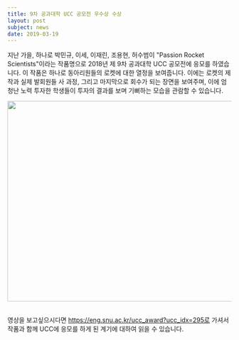 ```yaml
---
title: 9차 공과대학 UCC 공모전 우수상 수상
layout: post
subject: news
date: 2019-03-19
---
```

지난 가을, 하나로 박민규, 이세, 이재린, 조용현, 허수범이  "Passion Rocket Scientists"이라는 작품명으로 2018년 제 9차 공과대학 UCC 공모전에 응모를 하였습니다. 이 작품은 하나로 동아리원들의 로켓에 대한 열정을 보여줍니다. 이에는 로켓의 제작과 실제 발회원들 사 과정, 그리고 마지막으로 회수가 되는 장면을 보여주며, 이에 엄청난 노력 투자한 학생들이 투자의 결과를 보며 기뻐하는 모습을 관람할 수 있습니다.

<img src="https://github.com/Sally271/hanaro.github.io/blob/master/assets/UCC%20%EA%B3%B5%EB%AA%A8%EC%A0%84%20%EC%83%81.jpg?raw=true" width="598" height="450"/>
<br/><br/>

영상을 보고싶으시다면 https://eng.snu.ac.kr/ucc_award?ucc_idx=295로 가셔서 작품과 함께 UCC에 응모를 하게 된 계기에 대하여 읽을 수 있습니다.
